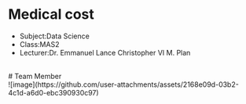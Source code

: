 # Medical cost
<ul>
<li>Subject:Data Science</li>
<li>Class:MAS2</li>
<li>Lecturer:Dr. Emmanuel Lance Christopher VI M. Plan</li>
</ul>

<br>
# Team Member 
<br>
![image](https://github.com/user-attachments/assets/2168e09d-03b2-4c1d-a6d0-ebc390930c97)
